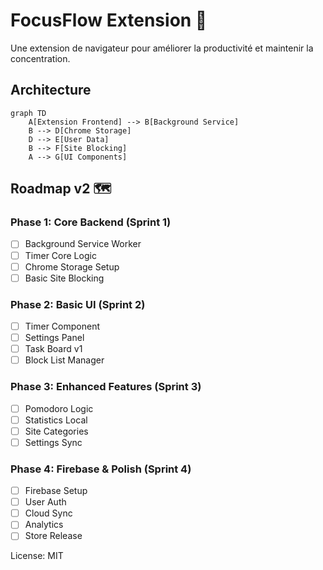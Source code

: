 # FocusFlow Extension 🎯

Une extension de navigateur pour améliorer la productivité et maintenir la concentration.

## Architecture

```mermaid
graph TD
    A[Extension Frontend] --> B[Background Service]
    B --> D[Chrome Storage]
    D --> E[User Data]
    B --> F[Site Blocking]
    A --> G[UI Components]
```

## Roadmap v2 🗺️

### Phase 1: Core Backend (Sprint 1)
- [ ] Background Service Worker
- [ ] Timer Core Logic
- [ ] Chrome Storage Setup
- [ ] Basic Site Blocking

### Phase 2: Basic UI (Sprint 2)
- [ ] Timer Component
- [ ] Settings Panel
- [ ] Task Board v1
- [ ] Block List Manager

### Phase 3: Enhanced Features (Sprint 3)
- [ ] Pomodoro Logic
- [ ] Statistics Local
- [ ] Site Categories
- [ ] Settings Sync

### Phase 4: Firebase & Polish (Sprint 4)
- [ ] Firebase Setup
- [ ] User Auth
- [ ] Cloud Sync
- [ ] Analytics
- [ ] Store Release

License: MIT
